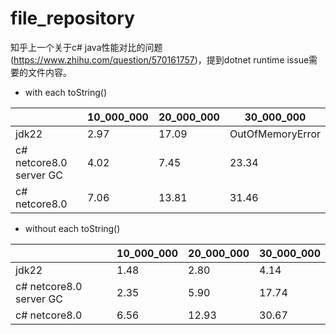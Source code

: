# file_repository
知乎上一个关于c# java性能对比的问题(https://www.zhihu.com/question/570161757)，提到dotnet runtime issue需要的文件内容。

- with each toString()

|                          | 10_000_000| 20_000_000 |     30_000_000    |
|--------------------------|-----------|------------|-------------------|
| jdk22                    |   2.97    |   17.09    |  OutOfMemoryError |  
| c# netcore8.0  server GC |   4.02    |   7.45     |         23.34     |
| c# netcore8.0            |   7.06    |    13.81   |        31.46      |


- without each toString()

|                          | 10_000_000| 20_000_000 |     30_000_000    |
|--------------------------|-----------|------------|-------------------|
| jdk22                    |   1.48    | 2.80       |     4.14          |  
| c# netcore8.0  server GC |   2.35    |   5.90     |         17.74     |
| c# netcore8.0            |   6.56    |    12.93   |        30.67      |

